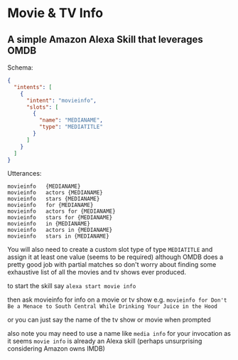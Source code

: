 # Movie & TV Info
## A simple Amazon Alexa Skill that leverages OMDB

Schema:
```json
{
  "intents": [
    {
      "intent": "movieinfo",
      "slots": [
        {
          "name": "MEDIANAME",
          "type": "MEDIATITLE"
        }
      ]
    }
  ]
}
```

Utterances:
```
movieinfo	{MEDIANAME}
movieinfo	actors {MEDIANAME}
movieinfo	stars {MEDIANAME}
movieinfo	for {MEDIANAME}
movieinfo	actors for {MEDIANAME}
movieinfo	stars for {MEDIANAME}
movieinfo	in {MEDIANAME}
movieinfo	actors in {MEDIANAME}
movieinfo	stars in {MEDIANAME}
```

You will also need to create a custom slot type of type `MEDIATITLE` and assign it at least one value (seems to be required) although OMDB does a pretty good job with partial matches so don't worry about finding some exhaustive list of all the movies and tv shows ever produced.

to start the skill say 
`alexa start movie info`

then ask movieinfo for info on a movie or tv show e.g.
`movieinfo for Don't Be a Menace to South Central While Drinking Your Juice in the Hood`

or you can just say the name of the tv show or movie when prompted

also note you may need to use a name like `media info` for your invocation as it seems `movie info` is already an Alexa skill (perhaps unsurprising considering Amazon owns IMDB)